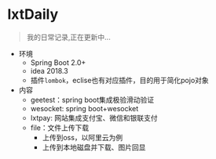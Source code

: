 # lxtDaily
> 我的日常记录,正在更新中...

- 环境
  - Spring Boot 2.0+
  - idea 2018.3
  - 插件`lombok`，eclise也有对应插件，目的用于简化pojo对象
- 内容	
   - geetest：spring boot集成极验滑动验证
   - wesocket: spring boot+wesocket
   - lxtpay: 网站集成支付宝、微信和银联支付
   - file：文件上传下载
      - 上传到oss，以阿里云为例
      - 上传到本地磁盘并下载、图片回显

